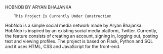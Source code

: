 HOBNOB BY ARYAN BHAJANKA

        This Project Is Currently Under Construction
HobNob is a simple social media network made by Aryan Bhajanka. HobNob is inspired by an existing social media platform, Twitter. Currently, the feature consists of creating an account, signing in, logging out, posting text and viewing profiles. The project is based on Flask, Python and SQL and it uses HTML, CSS and JavaScript for the front-end.